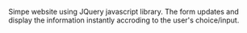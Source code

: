 
Simpe website using JQuery javascript library. The form updates and display the information instantly accroding to the user's choice/input.